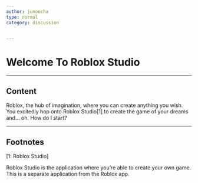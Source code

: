 ```yaml
---
author: junoocha
type: normal
category: discussion


---
```


# Welcome To Roblox Studio

---

## Content
Roblox, the hub of imagination, where you can create anything you wish. You excitedly hop onto Roblox Studio[1] to create the game of your dreams and… oh. How do I start? 

---

## Footnotes

[1: Roblox Studio]

Roblox Studio is the application where you’re able to create your own game. This is a separate application from the Roblox app.
